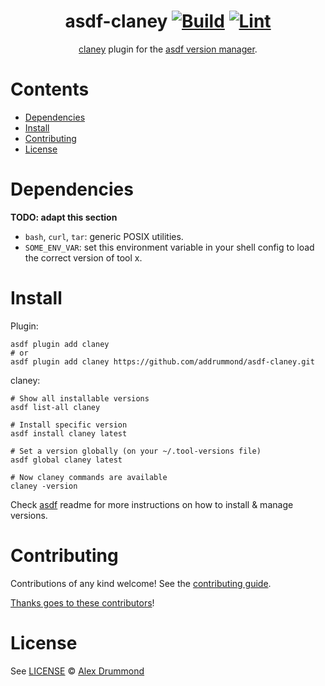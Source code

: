 <div align="center">

# asdf-claney [![Build](https://github.com/addrummond/asdf-claney/actions/workflows/build.yml/badge.svg)](https://github.com/addrummond/asdf-claney/actions/workflows/build.yml) [![Lint](https://github.com/addrummond/asdf-claney/actions/workflows/lint.yml/badge.svg)](https://github.com/addrummond/asdf-claney/actions/workflows/lint.yml)

[claney](https://github.com/addrummond/claney) plugin for the [asdf version manager](https://asdf-vm.com).

</div>

# Contents

- [Dependencies](#dependencies)
- [Install](#install)
- [Contributing](#contributing)
- [License](#license)

# Dependencies

**TODO: adapt this section**

- `bash`, `curl`, `tar`: generic POSIX utilities.
- `SOME_ENV_VAR`: set this environment variable in your shell config to load the correct version of tool x.

# Install

Plugin:

```shell
asdf plugin add claney
# or
asdf plugin add claney https://github.com/addrummond/asdf-claney.git
```

claney:

```shell
# Show all installable versions
asdf list-all claney

# Install specific version
asdf install claney latest

# Set a version globally (on your ~/.tool-versions file)
asdf global claney latest

# Now claney commands are available
claney -version
```

Check [asdf](https://github.com/asdf-vm/asdf) readme for more instructions on how to
install & manage versions.

# Contributing

Contributions of any kind welcome! See the [contributing guide](contributing.md).

[Thanks goes to these contributors](https://github.com/addrummond/asdf-claney/graphs/contributors)!

# License

See [LICENSE](LICENSE) © [Alex Drummond](https://github.com/addrummond/)
